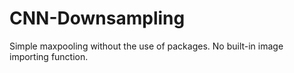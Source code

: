 # CNN-Downsampling
Simple maxpooling without the use of packages. 
No built-in image importing function.
